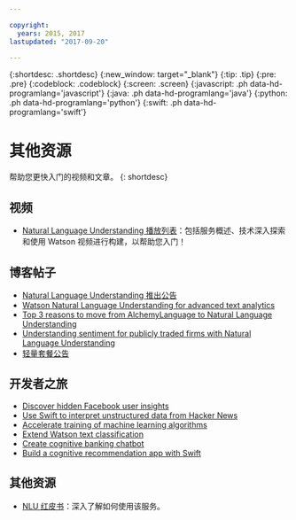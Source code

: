 ```yaml
---

copyright:
  years: 2015, 2017
lastupdated: "2017-09-20"

---
```


{:shortdesc: .shortdesc}
{:new_window: target="_blank"}
{:tip: .tip}
{:pre: .pre}
{:codeblock: .codeblock}
{:screen: .screen}
{:javascript: .ph data-hd-programlang='javascript'}
{:java: .ph data-hd-programlang='java'}
{:python: .ph data-hd-programlang='python'}
{:swift: .ph data-hd-programlang='swift'}

# 其他资源

帮助您更快入门的视频和文章。
{: shortdesc}

## 视频

- [Natural Language Understanding 播放列表](https://www.ibm.biz/nlu_videos)：包括服务概述、技术深入探索和使用 Watson 视频进行构建，以帮助您入门！

## 博客帖子

- [Natural Language Understanding 推出公告](https://www.ibm.com/blogs/bluemix/2017/02/hello-nlu/)
- [Watson Natural Language Understanding for advanced text analytics](https://www.ibm.com/blogs/watson/2017/04/watson-natural-language-understanding-advanced-text-analytics/)
- [Top 3 reasons to move from AlchemyLanguage to Natural Language Understanding](https://www.ibm.com/blogs/watson/2017/05/top-3-reasons-move-alchemylanguage-watson-natural-language-understanding/)
- [Understanding sentiment for publicly traded firms with Natural Language Understanding](https://www.ibm.com/developerworks/library/cc-sentiment-signal-watson-bluemix/index.html)
- [轻量套餐公告](https://www.ibm.com/blogs/bluemix/2017/07/watson-natural-language-understanding-just-got-lite/)

## 开发者之旅

- [Discover hidden Facebook user insights](https://developer.ibm.com/code/journey/discover-hidden-facebook-usage-insights/)
- [Use Swift to interpret unstructured data from Hacker News](https://developer.ibm.com/code/journey/use-swift-interpret-unstructured-data-hacker-news/)
- [Accelerate training of machine learning algorithms](https://developer.ibm.com/code/journey/accelerate-training-of-machine-learning-algorithms/)
- [Extend Watson text classification](https://developer.ibm.com/code/journey/extend-watson-text-classification/)
- [Create cognitive banking chatbot](https://developer.ibm.com/code/journey/create-cognitive-banking-chatbot/)
- [Build a cognitive recommendation app with Swift](https://developer.ibm.com/code/journey/build-a-cognitive-recommendation-app-with-swift/)

## 其他资源

- [NLU 红皮书](http://www.redbooks.ibm.com/redbooks/pdfs/sg248398.pdf)：深入了解如何使用该服务。
